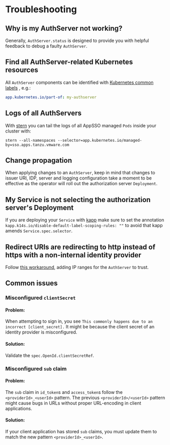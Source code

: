 # Troubleshooting

## Why is my AuthServer not working?

Generally, `AuthServer.status` is designed to provide you with helpful feedback to debug a faulty `AuthServer`.

## Find all AuthServer-related Kubernetes resources

All `AuthServer` components can be identified
with [Kubernetes common labels](https://kubernetes.io/docs/concepts/overview/working-with-objects/common-labels/#labels)
, e.g.:

```yaml
app.kubernetes.io/part-of: my-authserver
```

## Logs of all AuthServers

With [stern](https://github.com/stern/stern) you can tail the logs of all AppSSO managed `Pods` inside your cluster
with:

```shell
stern --all-namespaces --selector=app.kubernetes.io/managed-by=sso.apps.tanzu.vmware.com
```

## Change propagation

When applying changes to an `AuthServer`, keep in mind that changes to issuer URI, IDP, server and logging configuration
take a moment to be effective as the operator will roll out the authorization server `Deployment`.

## My Service is not selecting the authorization server's Deployment

If you are deploying your `Service` with [kapp](https://carvel.dev/kapp/docs/latest/) make sure to set the
annotation `kapp.k14s.io/disable-default-label-scoping-rules: ""` to avoid that kapp amends `Service.spec.selector`.

## Redirect URIs are redirecting to http instead of https with a non-internal identity provider

Follow [this workaround](../known-issues/cidr-ranges.md), adding IP ranges for the `AuthServer` to trust.

## Common issues

### Misconfigured `clientSecret`

#### Problem:

When attempting to sign in, you see `This commonly happens due to an incorrect [client_secret].` It might be because the client secret of an identity provider is misconfigured.

#### Solution:

Validate the `spec.OpenId.clientSecretRef`.

### <a id="sub-claim"></a>Misconfigured `sub` claim

#### Problem:

The `sub` claim in `id_token`s and `access_token`s follow the `<providerId>_<userId>` pattern. 
The previous `<providerId>/<userId>` pattern might cause bugs in URLs without proper URL-encoding in client applications. 

#### Solution:

If your client application has stored `sub` claims,
you must update them to match the new pattern `<providerId>_<userId>`.
